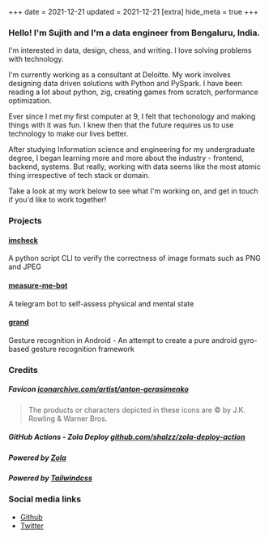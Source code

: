 +++
date = 2021-12-21
updated = 2021-12-21
[extra]
hide_meta = true
+++

### Hello! I'm Sujith and I'm a data engineer from Bengaluru, India.

I'm interested in data, design, chess, and writing. I love solving problems with technology.

I'm currently working as a consultant at Deloitte. My work involves designing data driven solutions with Python and
PySpark. I have been reading a lot about python, zig, creating games from scratch, performance optimization.

Ever since I met my first computer at 9, I felt that techonology and making things with it was fun. I knew then that the
future requires us to use technology to make our lives better.

After studying Information science and engineering for my undergraduate degree, I began learning more and more about the
industry - frontend, backend, systems. But really, working with data seems like the most atomic thing irrespective of
tech stack or domain.

Take a look at my work below to see what I'm working on, and get in touch if you'd like to work together!

### Projects

#### [imcheck](https://github.com/sh1457/imcheck)

A python script CLI to verify the correctness of image formats such as PNG and JPEG

#### [measure-me-bot](https://github.com/sh1457/measure-me-bot)

A telegram bot to self-assess physical and mental state

#### [grand](https://github.com/sh1457/grand)

Gesture recognition in Android - An attempt to create a pure android gyro-based gesture recognition framework

### Credits

##### Favicon [iconarchive.com/artist/anton-gerasimenko](https://iconarchive.com/artist/anton-gerasimenko.html)

> The products or characters depicted in these icons are © by J.K. Rowling & Warner Bros.

##### GitHub Actions - Zola Deploy [github.com/shalzz/zola-deploy-action](https://github.com/shalzz/zola-deploy-action)

##### Powered by [Zola](https://getzola.org)

##### Powered by [Tailwindcss](https://tailwindcss.com/)

### Social media links

- [Github](https://github.com/sh1457)
- [Twitter](https://twitter.com/sh1457)
